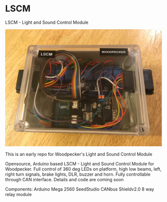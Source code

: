# LSCM
LSCM - Light and Sound Control Module

![alt text](/images/IMG_1604.JPG)

This is an early repo for Woodpecker's Light and Sound Control Module

Opensource, Arduino based LSCM - Light and Sound Control Module for Woodpecker.
Full control of 360 deg LEDs on platform, high low beams, left, right turn signals, brake lights, DLR, buzzer and horn.
Fully controllable through CAN interface.
Details and code are coming soon

Components:
Arduino Mega 2560
SeedStudio CANbus Shieldv2.0
8 way relay module
